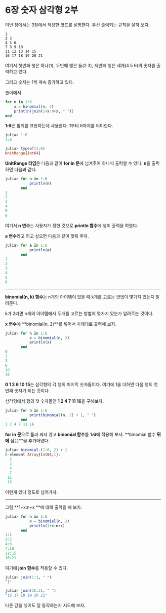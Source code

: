 # 6장 숫자 삼각형 2부

이번 장에서는 3장에서 작성한 코드를 설명한다. 우선 출력되는 규칙을 살펴 보자.

```
1
2 3
4 5 6
7 8 9 10
11 12 13 14 15
16 17 18 19 20 21
```

여기서 첫번째 행은 하나\(1\), 두번째 행은 둘\(2 3\), 세번째 행은 세개\(4 5 6\)의 숫자를 출력하고 있다.

그리고 숫자는 1씩 계속 증가하고 있다.

풀이에서

```julia
for n in 1:6
    x = binomial(n, 2)
    println(join(1+x:n+x, " "))
end
```

**1:6**은 범위를 표현하는데 사용한다. 1부터 6까지를 의미한다.

```julia
julia> 1:6
1:6

julia> typeof(1:6)
UnitRange{Int64}
```

**UnitRange 타입**은 다음과 같이 **for in 문**에 넘겨주어 하나씩 출력할 수 있다. **n**을 출력하면 다음과 같다.

```julia
julia> for n in 1:6
           println(n)
       end
1
2
3
4
5
6
```

여기서 **n 변수**는 사용자가 정한 것으로 **println 함수**에 넣어 출력을 하였다.

**a 변수**라고 하고 싶으면 다음과 같이 맞춰 주자.

```julia
julia> for a in 1:6
           println(a)
       end
1
2
3
4
5
6
```

---

**binomial\(n, k\) 함수**는 n개의 아이템이 있을 때 k개를 고르는 방법이 몇가지 있는지 알려준다.

k가 2라면 n개의 아이템에서 두개를 고르는 방법이 몇가지 있는가 알려주는 것이다.

**x 변수**에 **binomial\(n, 2\)**를 넣어서 차례대로 출력해 보자.

```julia
julia> for n in 1:6
           x = binomial(n, 2)
           println(x)
       end
0
1
3
6
10
15
```

**0 1 3 6 10 15**는 삼각형의 각 행의 마지막 숫자들이다. 여기에 1을 더하면 다음 행의 첫번째 숫자가 되는 것이다.

삼각형에서 행의 첫 숫자들인 **1 2 4 7 11 16**을 구해보자.

```julia
julia> for n in 1:6
           print(binomial(n, 2) + 1, " ")
       end
1 2 4 7 11 16
```

**for in 문**으로 둘러 싸지 않고 **binomial 함수**를 **1:6**에 적용해 보자. **binomial 함수 **뒤에** 점\(.\)**을 추가하였다.

```julia
julia> binomial.(1:6, 2) + 1
6-element Array{Int64,1}:
  1
  2
  4
  7
 11
 16
```

이런게 있다 정도로 넘어가자.

---

그럼 **1+x:n+x **에 대해 출력을 해 보자.

```julia
julia> for n in 1:6
           x = binomial(n, 2)
           println(1+x:n+x)
       end
1:1
2:3
4:6
7:10
11:15
16:21
```

여기에 **join 함수**를 적용할 수 있다.

```julia
julia> join(1:1, " ")
"1"

julia> join(16:21, " ")
"16 17 18 19 20 21"
```

다른 값을 넣어도 잘 동작하는지 시도해 보자.


